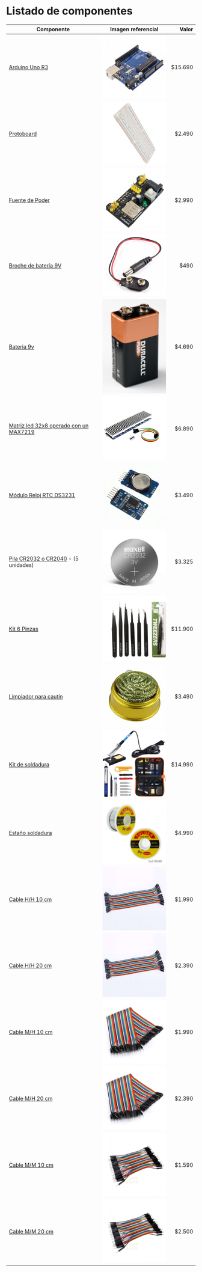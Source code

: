# Listado de componentes

| Componente                                                                                                                                | Imagen referencial                                                         |   Valor |
|-------------------------------------------------------------------------------------------------------------------------------------------|----------------------------------------------------------------------------|--------:|
| [Arduino Uno R3 ](https://www.mechatronicstore.cl/arduino-uno-r3/)                                                                        | <img src="img/arduino-uno-r3.jpg" width="200px">                           | $15.690 |
| [Protoboard](https://www.mechatronicstore.cl/breadboard-830-puntos-mb102/)                                                                | <img src="img/Protoboard.jpg" width="200px">                               |  $2.490 |
| [Fuente de Poder](https://maxelectronica.cl/fuentes-de-alimentacion/54-mini-fuente-de-poder-para-protoboard-con-salida-de-33v-y-5v.html)  | <img src="img/fuente-de-poder.jpg" width="200px">                          |  $2.990 |
| [Broche de batería 9V](https://www.mechatronicstore.cl/broche-de-bateria-9v-con-plug-dc-2-1mm/)                                           | <img src="img/Broche%20de%20bateria.jpg" width="200px">                    |    $490 |
| [Bateria 9v](https://www.mercadolibre.cl/baterias-alcalinas-duracell-coppertop-blister-9v/p/MLC19902480)                                  | <img src="img/Bateria_9.jpg" width="200px">                                |  $4.690 |
| [Matriz led 32x8 operado con un MAX7219](https://www.mechatronicstore.cl/Fmatriz-led-8x8x4-256-leds-max7219/)                             | <img src="img/MAX7219.jpg" width="200px">                                  |  $6.890 |
| [Módulo Reloj RTC DS3231](https://www.mechatronicstore.cl/modulo-reloj-rtc-ds3231/)                                                       | <img src="img/DS3231.png" width="200px">                                   |  $3.490 |
| [Pila CR2032 o CR2040](https://articulo.mercadolibre.cl/MLC-956407083-pack-tira-5-pilas-tipo-boton-duracell-dlcr-2032-_JM) - (5 unidades) | <img src="img/CR2032.jpeg" width="200px">                                  |  $3.325 |
| [Kit 6 Pinzas](https://www.mechatronicstore.cl/kit-6-pinzas-antimagneticas-antiestaticas-vetus/)                                          | <img src="img/pinzas.jpg" width="200px">                                   | $11.900 |
| [Limpiador para cautín](https://www.mechatronicstore.cl/limpiador-para-cautin/)                                                           | <img src="img/s-l300.jpg" width="200px">                                   |  $3.490 |
| [Kit de soldadura](https://www.mechatronicstore.cl/kit-de-soldadura-fina-con-cautin-regulable-pelacable-estano-y-mas/)                    | <img src="img/kit-de-cautin-soldadura-pelcable-759x800.jpg" width="200px"> | $14.990 |
| [Estaño soldadura](https://www.mechatronicstore.cl/rollo-soldadura-100g-1mm-40-60/)                                                       | <img src="img/Estano.jpg" width="200px">                                   |  $4.990 |
| [Cable H/H 10 cm](https://www.mechatronicstore.cl/cable-hembra-hembra-40-piezas-10-cm/)                                                   | <img src="img/cableHH.jpg" width="200px">                                  |  $1.990 |
| [Cable H/H 20 cm](https://www.mechatronicstore.cl/cables-hembra-hembra-40-piezas-20cm/)                                                   | <img src="img/cableHH.jpg" width="200px">                                  |  $2.390 |
| [Cable M/H 10 cm](https://www.mechatronicstore.cl/cable-macho-hembra-40-piezas-10-cm/)                                                    | <img src="img/cableMH.jpg" width="200px">                                  |  $1.990 |
| [Cable M/H 20 cm](https://www.mechatronicstore.cl/cable-macho-hembra-40-piezas-20-cm/)                                                    | <img src="img/cableMH.jpg" width="200px">                                  |  $2.390 |
| [Cable M/M 10 cm](https://www.mechatronicstore.cl/cable-macho-macho-40-piezas-10cm/)                                                      | <img src="img/cableMM.jpg" width="200px">                                  |  $1.590 |
| [Cable M/M 20 cm](https://www.mechatronicstore.cl/cable-macho-macho-40-piezas-20cm/)                                                      | <img src="img/cableMM.jpg" width="200px">                                  |  $2.500 |

